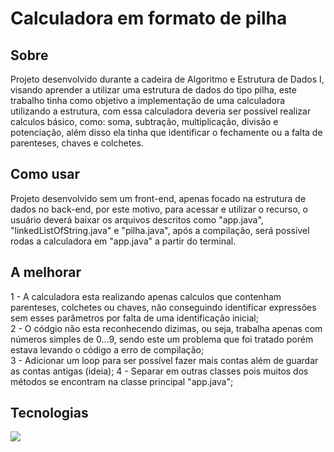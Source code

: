 <h1>Calculadora em formato de pilha</h1>

<h2>Sobre</h2>
<p>Projeto desenvolvido durante a cadeira de Algoritmo e Estrutura de Dados I, visando aprender a utilizar uma estrutura de dados do tipo pilha, este trabalho tinha como objetivo a implementação de 
  uma calculadora utilizando a estrutura, com essa calculadora deveria ser possível realizar calculos básico, como: soma, subtração, multiplicação, divisão e potenciação, além disso 
  ela tinha que identificar o fechamente ou a falta de parenteses, chaves e colchetes.</p>

## Como usar
  Projeto desenvolvido sem um front-end, apenas focado na estrutura de dados no back-end, por este motivo, para acessar e utilizar o recurso, o usuário deverá baixar os arquivos descritos como
  "app.java", "linkedListOfString.java" e "pilha.java", após a compilação, será possível rodas a calculadora em "app.java" a partir do terminal.

## A melhorar
  1 - A calculadora esta realizando apenas calculos que contenham parenteses, colchetes ou chaves, não conseguindo identificar expressões sem esses parâmetros por falta de uma identificação inicial; <br>
  2 - O códgio não esta reconhecendo dizimas, ou seja, trabalha apenas com números simples de 0...9, sendo este um problema que foi tratado porém estava levando o código a erro de compilação;<br>
  3 - Adicionar um loop para ser possível fazer mais contas além de guardar as contas antigas (ideia);
  4 - Separar em outras classes pois muitos dos métodos se encontram na classe principal "app.java";
  
## Tecnologias
<div>
    <img src="https://img.shields.io/badge/Java-F7DF1E?style=for-the-badge&logo=java&logoColor=white">
</div>
